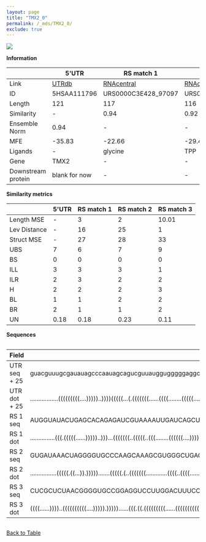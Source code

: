 ```yaml
---
layout: page
title: "TMX2_0"
permalink: /_mds/TMX2_0/
exclude: true
---
```




![](../../alns_9.28.22/aln_5HSAA111796_0.994.png?raw=true)


**Information**

| | 5'UTR       | RS match 1   | RS match 2  | RS match 3 |
| ---- | ----------- | ----------- | ----------- | ----------- |
| Link | <a href="http://utrdb.ba.itb.cnr.it/getutr/5HSAA111796/1" target="_blank" rel="noopener noreferrer">UTRdb</a>   | <a href="https://rnacentral.org/rna/URS0000C3E428/97097" target="_blank" rel="noopener noreferrer">RNAcentral</a>     |<a href="https://rnacentral.org/rna/URS0000ABB696/526986" target="_blank" rel="noopener noreferrer">RNAcentral</a>  | <a href="https://rnacentral.org/rna/URS0000AB7E38/1670800" target="_blank" rel="noopener noreferrer">RNAcentral</a>   |
| ID | 5HSAA111796     | URS0000C3E428_97097     | URS0000ABB696_526986     | URS0000AB7E38_1670800     |
| Length | 121     |  117    | 116   |  122    |
| Similarity | - | 0.94 | 0.92 | 0.96 |
| Ensemble Norm | 0.94 | - | - | - |
| MFE | -35.83 | -22.66 | -29.43 | -46.42 |
| Ligands | - | glycine | TPP | TPP |
| Gene | TMX2 | - | - | - |
| Downstream protein | blank for now    |    -    | -  | - |


**Similarity metrics**

| | 5'UTR       | RS match 1   | RS match 2  | RS match 3 |
| ---- | ----------- | ----------- | ----------- | ----------- |
| Length MSE | - | 3 | 2 | 10.01 |
| Lev Distance | - | 16 | 25 | 1 |
| Struct MSE | - | 27 | 28 | 33 |
| UBS| 7 | 6 | 7 | 9 |
| BS | 0 | 0 | 0 | 0 |
| ILL | 3 | 3 | 3 | 1 |
| ILR | 2 | 3 | 2 | 2 |
| H | 2 | 2 | 2 | 3 |
| BL | 1 | 1 | 2 | 2 |
| BR | 2 | 1 | 1 | 2 |
| UN | 0.18 | 0.18 | 0.23 | 0.11 |

**Sequences**


<div style="overflow-x:auto;">

<table>
<colgroup>
<col width="30%" />
<col width="70%" />
</colgroup>
<thead>
<tr class="header">
<th>Field</th>
<th>Description</th>
</tr>
</thead>
<tbody>
<tr>
<td markdown="span">UTR seq + 25 </td>
<td markdown="span"> guacguuugcgauauagcccaauagcagucguuauggugggggaggcggggcgagaccuacgacgccggcgagcaguggccguuacggccgaaaagATGGCGGTCTTGGCACCTCTAATTG </td>
</tr>
<tr>
<td markdown="span">UTR dot + 25  </td>
<td markdown="span"> .................(((((((((....)))))..))))(((((...(.(((((((......((((........(((((.....)))))......))))))))))).).))))).....
</td>
</tr>


<tr>
<td markdown="span">RS 1 seq </td>
<td markdown="span"> AUGGUAUACUGAGCACAGAGAUCGUAAAAUUGAUCAGCUGAAGGAGCAUUUUACCUUGAUGUAGUAAAAGUAUUCUGGCUAGAAUAAACUCUCAGGCAAAAGGUCAUAGUGCUUACA
</td>
</tr>


<tr>
<td markdown="span">RS 1 dot </td>
<td markdown="span"> ...............(((.(((((......)))))..)))...(((((((..(((((..(((........((((((....)))))).........))).)))))...)))))))...
</td>
</tr>


<tr>
<td markdown="span">RS 2 seq </td>
<td markdown="span"> GUGAUAAACUAGGGGUGCCCAAGCAAAGCGUGGGCUGAGAGAGAAGCGCAAUAACUUCUUAACCCUUUGGACCUGAUCUGGCUCGUACCAGCGUAGGGAAGUUAACGGCUUUACAU
</td>
</tr>


<tr>
<td markdown="span">RS 2 dot </td>
<td markdown="span"> ................(((((.((...)).))))).......(((((.(..(((((((.............((((..((((......))))..)))))))))))..))))))....
</td>
</tr>


<tr>
<td markdown="span">RS 3 seq </td>
<td markdown="span"> CUCGCUCUAACGGGGUGCCGGAGGUCCUUGGACUUUCCGGCUGAGAGGCGAAGGGUUUUCCCUGCCAACCCGCUGAACCUGAUCCGGUUUGUACCGGCGGAGGGAUUAGACGCUCGCAAAUG
</td>
</tr>


<tr>
<td markdown="span">RS 3 dot </td>
<td markdown="span"> ((((......))))..((((((((((....))))).)))))......(((.((.(((((((((......((((((((((......)))).....)))))))))))..)))).))))).....
</td>
</tr>

</tbody>
</table>


</div>


[Back to Table](../../display)
